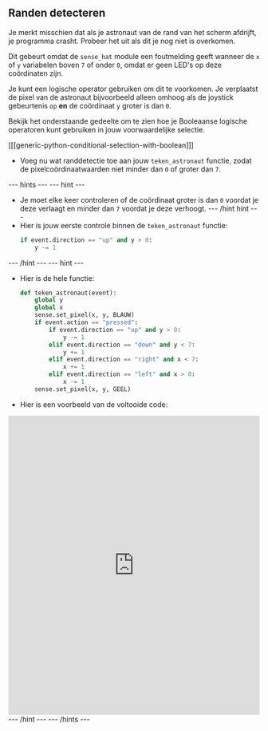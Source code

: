 ## Randen detecteren

Je merkt misschien dat als je astronaut van de rand van het scherm afdrijft, je programma crasht. Probeer het uit als dit je nog niet is overkomen.

Dit gebeurt omdat de `sense_hat` module een foutmelding geeft wanneer de `x` of `y` variabelen boven `7` of onder `0`, omdat er geen LED's op deze coördinaten zijn.

Je kunt een logische operator gebruiken om dit te voorkomen. Je verplaatst de pixel van de astronaut bijvoorbeeld alleen omhoog als de joystick gebeurtenis `op` **en** de coördinaat `y` groter is dan `0`.

Bekijk het onderstaande gedeelte om te zien hoe je Booleaanse logische operatoren kunt gebruiken in jouw voorwaardelijke selectie.

[[[generic-python-conditional-selection-with-boolean]]]

- Voeg nu wat randdetectie toe aan jouw `teken_astronaut` functie, zodat de pixelcoördinaatwaarden niet minder dan `0` of groter dan `7`.

--- hints ---
 --- hint ---
- Je moet elke keer controleren of de coördinaat groter is dan `0` voordat je deze verlaagt en minder dan `7` voordat je deze verhoogt. --- /hint hint ---
- Hier is jouw eerste controle binnen de `teken_astronaut` functie:
  ```python
  if event.direction == "up" and y > 0:
      y -= 1
  ```
--- /hint ---
--- hint ---
- Hier is de hele functie:
    ```python
    def teken_astronaut(event):
        global y
        global x
        sense.set_pixel(x, y, BLAUW)
        if event.action == "pressed":
            if event.direction == "up" and y > 0:
                y -= 1
            elif event.direction == "down" and y < 7:
                y += 1
            elif event.direction == "right" and x < 7:
                x += 1
            elif event.direction == "left" and x > 0:
                x -= 1
        sense.set_pixel(x, y, GEEL)   
    ```
- Hier is een voorbeeld van de voltooide code: 
<iframe src="https://trinket.io/embed/python/c50810b1b0" width="100%" height="600" frameborder="0" marginwidth="0" marginheight="0" allowfullscreen mark="crwd-mark"></iframe> 
--- /hint --- --- /hints ---
